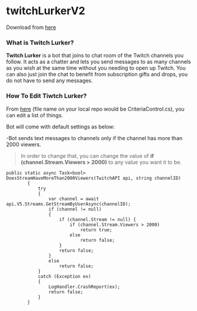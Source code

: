 # twitchLurkerV2

Download from <a href="https://github.com/ardaerbaharli/twitchLurkerV2/releases/tag/twitchLurkerV2.1"> here</a>

### What is Twitch Lurker?

**Twitch Lurker** is a bot that joins to chat room of the Twitch channels you follow.
It acts as a chatter and lets you send messages to as many channels as you wish at the same time without you needing to open up Twitch.
You can also just join the chat to benefit from subscription gifts and drops, you do not have to send any messages.

### How To Edit Tiwtch Lurker?

From <a href="https://github.com/ardaerbaharli/twitchLurkerV2/blob/main/CriteriaControls.cs"> here</a> (file name on your local repo would be CriteriaControl.cs), you can edit a list of things.

Bot will come with default settings as below:

-Bot sends text messages to channels only if the channel has more than 2000 viewers.

>In order to change that, you can change the value of **if (channel.Stream.Viewers > 2000)** to any value you want it to be.

```
public static async Task<bool> DoesStreamHaveMoreThan2000Viewers(TwitchAPI api, string channelID)
        {
            try
            {
                var channel = await api.V5.Streams.GetStreamByUserAsync(channelID);
                if (channel != null)
                {
                    if (channel.Stream != null) { 
                        if (channel.Stream.Viewers > 2000)
                            return true;
                        else
                            return false;
                    }
                    return false;
                }
                else
                    return false;
            }
            catch (Exception ex)
            {
                LogHandler.CrashReport(ex);
                return false;
            }
        }
```